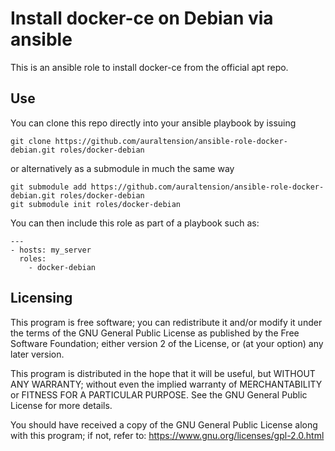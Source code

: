 Install docker-ce on Debian via ansible
===

This is an ansible role to install docker-ce from the official apt repo.

Use
---

You can clone this repo directly into your ansible playbook by issuing

```
git clone https://github.com/auraltension/ansible-role-docker-debian.git roles/docker-debian
```

or alternatively as a submodule in much the same way

```
git submodule add https://github.com/auraltension/ansible-role-docker-debian.git roles/docker-debian
git submodule init roles/docker-debian
```

You can then include this role as part of a playbook such as:

```
---
- hosts: my_server
  roles:
    - docker-debian
```

Licensing
---------

This program is free software; you can redistribute it and/or modify
it under the terms of the GNU General Public License as published by
the Free Software Foundation; either version 2 of the License, or (at
your option) any later version.

This program is distributed in the hope that it will be useful, but
WITHOUT ANY WARRANTY; without even the implied warranty of
MERCHANTABILITY or FITNESS FOR A PARTICULAR PURPOSE.  See the GNU
General Public License for more details.

You should have received a copy of the GNU General Public License
along with this program; if not, refer to: 
https://www.gnu.org/licenses/gpl-2.0.html


